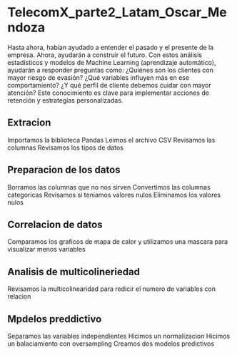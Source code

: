 # TelecomX_parte2_Latam_Oscar_Mendoza

Hasta ahora, habían ayudado a entender el pasado y el presente de la empresa. Ahora, ayudarán a construir el futuro. Con estos análisis estadísticos y modelos de Machine Learning (aprendizaje automático), ayudarán a responder preguntas como: ¿Quiénes son los clientes con mayor riesgo de evasión? ¿Qué variables influyen más en ese comportamiento? ¿Y qué perfil de cliente debemos cuidar con mayor atención? Este conocimiento es clave para implementar acciones de retención y estrategias personalizadas.

## Extracion

Importamos la biblioteca Pandas
Leimos el archivo CSV
Revisamos las columnas
Revisamos los tipos de datos

## Preparacion de los datos

Borramos las columnas que no nos sirven
Convertimos las columnas categoricas
Revisamos si teniamos valores nulos
Eliminamos los valores nulos

## Correlacion de datos

Comparamos los graficos de mapa de calor y utilizamos una mascara para visualizar menos variables

## Analisis de multicolineriedad

Revisamos la multicolinearidad para redicir el numero de variables con relacion

## Mpdelos preddictivo

Separamos las variables independientes
Hicimos un normalizacion
Hicimos un balaciamiento con oversampling
Creamos dos modelos predictivos


